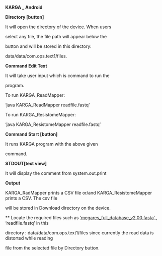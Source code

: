 ﻿

**KARGA \_ Android**

**Directory [button]**

It will open the directory of the device. When users

select any file, the file path will appear below the

button and will be stored in this directory:

data/data/com.ops.text1/files.

**Command Edit Text**

It will take user input which is command to run the

program.

To run KARGA\_ReadMapper:

‘java KARGA\_ReadMapper readfile.fastq’

To run KARGA\_ResistomeMapper:

‘java KARGA\_ResistomeMapper readfile.fastq’

**Command Start [button]**

It runs KARGA program with the above given

command.

**STDOUT[text view]**

It will display the comment from system.out.print

**Output**

KARGA\_RadMapper prints a CSV file or/and KARGA\_ResistomeMapper prints a CSV. The csv file

will be stored in Download directory on the device.

\*\* Locate the required files such as [‘](https://github.com/DataIntellSystLab/KARGA/blob/main/megares_full_database_v2.00.fasta)[megares_full_database_v2.00.fasta](https://github.com/DataIntellSystLab/KARGA/blob/main/megares_full_database_v2.00.fasta)[’](https://github.com/DataIntellSystLab/KARGA/blob/main/megares_full_database_v2.00.fasta)[ ](https://github.com/DataIntellSystLab/KARGA/blob/main/megares_full_database_v2.00.fasta), ‘readfile.fastq’ in this

directory : data/data/com.ops.text1/files since currently the read data is distorted while reading

file from the selected file by Directory button.

